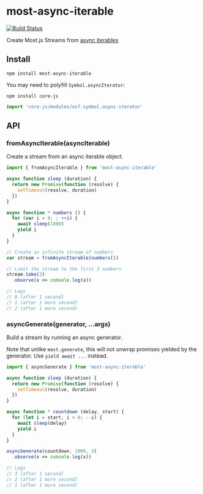 # most-async-iterable

[![Build Status](https://travis-ci.org/ray851107/most-async-iterable.svg?branch=master)](https://travis-ci.org/ray851107/most-async-iterable)

Create Most.js Streams from [async iterables](https://github.com/tc39/proposal-async-iteration)

## Install

```shell
npm install most-async-iterable
```

You may need to polyfill `Symbol.asyncIterator`:

```shell
npm install core-js
```

```javascript
import 'core-js/modules/es7.symbol.async-iterator'
```

## API

### fromAsyncIterable(asyncIterable)

Create a stream from an async iterable object.

```javascript
import { fromAsyncIterable } from 'most-async-iterable'

async function sleep (duration) {
  return new Promise(function (resolve) {
    setTimeout(resolve, duration)
  })
}

async function * numbers () {
  for (var i = 0; ; ++i) {
    await sleep(1000)
    yield i
  }
}

// Create an infinite stream of numbers
var stream = fromAsyncIterable(numbers())

// Limit the stream to the first 3 numbers
stream.take(3)
  .observe(x => console.log(x))

// Logs
// 0 (after 1 second)
// 1 (after 1 more second)
// 2 (after 1 more second)
```

### asyncGenerate(generator, ...args)

Build a stream by running an async generator.

Note that unlike `most.generate`, this will not unwrap promises yielded by the generator. Use `yield await ...` instead.

```javascript
import { asyncGenerate } from 'most-async-iterable'

async function sleep (duration) {
  return new Promise(function (resolve) {
    setTimeout(resolve, duration)
  })
}

async function * countdown (delay, start) {
  for (let i = start; i > 0; --i) {
    await sleep(delay)
    yield i
  }
}

asyncGenerate(countdown, 1000, 3)
  .observe(x => console.log(x))

// Logs
// 3 (after 1 second)
// 2 (after 1 more second)
// 1 (after 1 more second)
```
